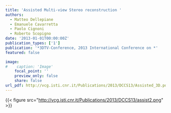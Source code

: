 ```yaml
---
title: 'Assisted Multi-view Stereo reconstruction '
authors:
  - Matteo Dellepiane
  - Emanuele Cavarretta
  - Paolo Cignoni
  - Roberto Scopigno
date: '2013-01-01T00:00:00Z'
publication_types: ['1']
publication: '*3DTV-Conference, 2013 International Conference on *'
featured: false

image:
#    caption: 'Image'
    focal_point: ''
    preview_only: false
    share: false
url_pdf: http://vcg.isti.cnr.it/Publications/2013/DCCS13/Assisted_3D.pdf
---
```

{{< figure src="http://vcg.isti.cnr.it/Publications/2013/DCCS13/assist2.png" >}}
